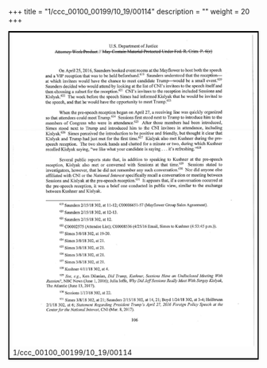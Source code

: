 +++
title = "1/ccc_00100_00199/10_19/00114"
description = ""
weight = 20
+++

<table style="border:2px solid black;max-width:800px;max-height:800px;" 
><tr><td>
<img class="center-fit-jpg"
src="/jpg_/jpg_mueller_report_searchable_114.jpg">
1/ccc_00100_00199/10_19/00114
</img></td></tr></table>
